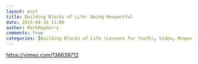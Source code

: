 ```yaml
---
layout: post
title: Building Blocks of Life: Being Respectful
date: 2015-08-16 11:00
author: MarkMayberry
comments: true
categories: [Building Blocks of Life (Lessons for Youth), Video, Respectful]
---
```

https://vimeo.com/136639712

